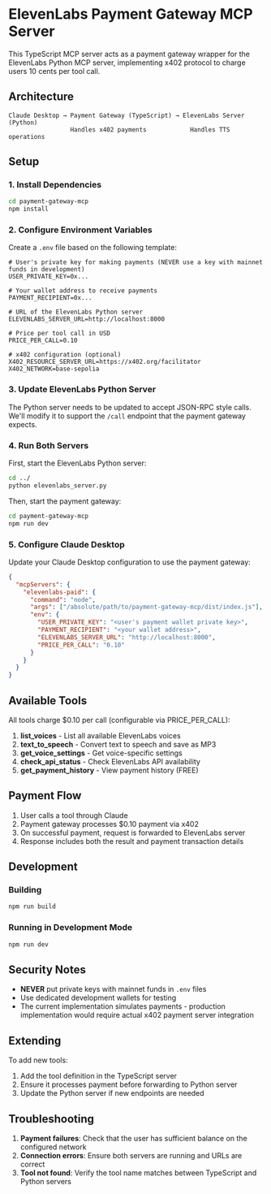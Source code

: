 # ElevenLabs Payment Gateway MCP Server

This TypeScript MCP server acts as a payment gateway wrapper for the ElevenLabs Python MCP server, implementing x402 protocol to charge users 10 cents per tool call.

## Architecture

```
Claude Desktop → Payment Gateway (TypeScript) → ElevenLabs Server (Python)
                 Handles x402 payments            Handles TTS operations
```

## Setup

### 1. Install Dependencies

```bash
cd payment-gateway-mcp
npm install
```

### 2. Configure Environment Variables

Create a `.env` file based on the following template:

```env
# User's private key for making payments (NEVER use a key with mainnet funds in development)
USER_PRIVATE_KEY=0x...

# Your wallet address to receive payments
PAYMENT_RECIPIENT=0x...

# URL of the ElevenLabs Python server
ELEVENLABS_SERVER_URL=http://localhost:8000

# Price per tool call in USD
PRICE_PER_CALL=0.10

# x402 configuration (optional)
X402_RESOURCE_SERVER_URL=https://x402.org/facilitator
X402_NETWORK=base-sepolia
```

### 3. Update ElevenLabs Python Server

The Python server needs to be updated to accept JSON-RPC style calls. We'll modify it to support the `/call` endpoint that the payment gateway expects.

### 4. Run Both Servers

First, start the ElevenLabs Python server:
```bash
cd ../
python elevenlabs_server.py
```

Then, start the payment gateway:
```bash
cd payment-gateway-mcp
npm run dev
```

### 5. Configure Claude Desktop

Update your Claude Desktop configuration to use the payment gateway:

```json
{
  "mcpServers": {
    "elevenlabs-paid": {
      "command": "node",
      "args": ["/absolute/path/to/payment-gateway-mcp/dist/index.js"],
      "env": {
        "USER_PRIVATE_KEY": "<user's payment wallet private key>",
        "PAYMENT_RECIPIENT": "<your wallet address>",
        "ELEVENLABS_SERVER_URL": "http://localhost:8000",
        "PRICE_PER_CALL": "0.10"
      }
    }
  }
}
```

## Available Tools

All tools charge $0.10 per call (configurable via PRICE_PER_CALL):

1. **list_voices** - List all available ElevenLabs voices
2. **text_to_speech** - Convert text to speech and save as MP3
3. **get_voice_settings** - Get voice-specific settings
4. **check_api_status** - Check ElevenLabs API availability
5. **get_payment_history** - View payment history (FREE)

## Payment Flow

1. User calls a tool through Claude
2. Payment gateway processes $0.10 payment via x402
3. On successful payment, request is forwarded to ElevenLabs server
4. Response includes both the result and payment transaction details

## Development

### Building

```bash
npm run build
```

### Running in Development Mode

```bash
npm run dev
```

## Security Notes

- **NEVER** put private keys with mainnet funds in `.env` files
- Use dedicated development wallets for testing
- The current implementation simulates payments - production implementation would require actual x402 payment server integration

## Extending

To add new tools:
1. Add the tool definition in the TypeScript server
2. Ensure it processes payment before forwarding to Python server
3. Update the Python server if new endpoints are needed

## Troubleshooting

1. **Payment failures**: Check that the user has sufficient balance on the configured network
2. **Connection errors**: Ensure both servers are running and URLs are correct
3. **Tool not found**: Verify the tool name matches between TypeScript and Python servers 